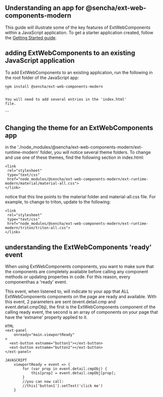 ## Understanding an app for @sencha/ext-web-components-modern

This guide will illustrate some of the key features of ExtWebComponents within a JavaScript application.
To get a starter application created,
follow the [Getting Started guide](https://github.com/sencha/ext-web-components/blob/ext-web-components-7.2.0/packages/ext-web-components-modern/GETTING_STARTED.md).

## adding ExtWebComponents to an existing JavaScript application

To add ExtWebComponents to an existing application, run the following
in the root folder of the JavaScript app:

```
npm install @sencha/ext-web-components-modern
``

You will need to add several entries in the 'index.html'
file.

```

<script
 src="./node_modules/@sencha/ext-web-components-modern/ext-runtime-modern/modern.engine.js">
</script>
<link
 rel="stylesheet"
 type="text/css"
 href="node_modules/@sencha/ext-web-components-modern/ext-runtime-modern/material/material-all.css">
</link>
```

## Changing the theme for an ExtWebComponents app

in the './node_modules/@sencha/ext-web-components-modern/ext-runtime-modern' folder, you will notice several theme folders. To change
and use one of these themes, find the following section in index.html:

```
<link
 rel="stylesheet"
 type="text/css"
 href="node_modules/@sencha/ext-web-components-modern/ext-runtime-modern/material/material-all.css">
</link>
```

notice that this line points to the material folder and material-all.css file. For example, to change to triton, update to the following:

```
<link
 rel="stylesheet"
 type="text/css"
 href="node_modules/@sencha/ext-web-components-modern/ext-runtime-modern/triton/triton-all.css">
</link>
```

## understanding the ExtWebComponents 'ready' event

When using ExtWebComponents components, you want to make sure that the components are completely available
before calling any component methods or updating properties in code.
For this reason, every componenthas a 'ready' event.

This event, when listened to, will indicate to your app that ALL ExtWebComponents components on the page are
ready and available. With this event, 2 parameters are sent (event.detail.cmp and event.detail.cmpObj), the first is the ExtWebComponents component of
the calling ready event,
the second is an array of components on your page that have the 'extname' property applied to it.

```
HTML
<ext-panel
    onready="main.viewportReady"
>
  <ext-button extname="button1"></ext-button>
  <ext-button extname="button2"></ext-button>
</ext-panel>

JAVASCRIPT
    viewportReady = event => {
        for (var prop in event.detail.cmpObj) {
            this[prop] = event.detail.cmpObj[prop];
        }
        //you can now call:
        //this['button1'].setText('click me')
    }

```

